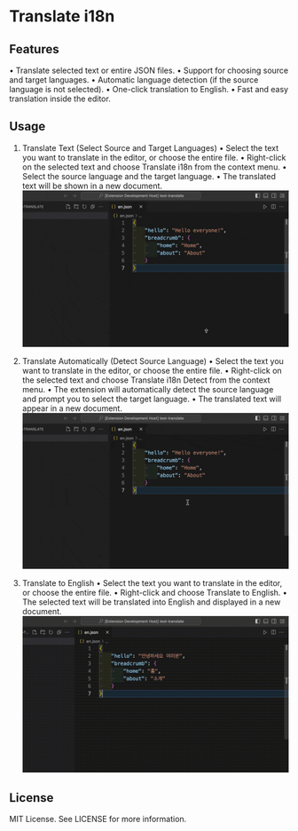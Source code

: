 # Translate i18n

## Features

• Translate selected text or entire JSON files.
• Support for choosing source and target languages.
• Automatic language detection (if the source language is not selected).
• One-click translation to English.
• Fast and easy translation inside the editor.

## Usage

1. Translate Text (Select Source and Target Languages)
   • Select the text you want to translate in the editor, or choose the entire file.
   • Right-click on the selected text and choose Translate i18n from the context menu.
   • Select the source language and the target language.
   • The translated text will be shown in a new document.
   ![Translate Text](./assets/translate.gif)

2. Translate Automatically (Detect Source Language)
   • Select the text you want to translate in the editor, or choose the entire file.
   • Right-click on the selected text and choose Translate i18n Detect from the context menu.
   • The extension will automatically detect the source language and prompt you to select the target language.
   • The translated text will appear in a new document.
   ![Translate Text Auto Detect](./assets/translate-detect.gif)

3. Translate to English
   • Select the text you want to translate in the editor, or choose the entire file.
   • Right-click and choose Translate to English.
   • The selected text will be translated into English and displayed in a new document.
   ![Translate to English](./assets/translate-english.gif)

## License

MIT License. See LICENSE for more information.
